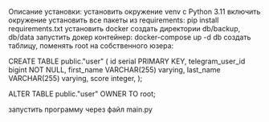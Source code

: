 Описание установки:
установить окружение venv с Python 3.11
включить окружение
установить все пакеты из requirements: pip install requirements.txt
установить docker
создать директории db/backup, db/data
запустить докер контейнер: docker-compose up -d db
создать таблицу, поменять root на собственного юзера:

CREATE TABLE public."user" (
    id serial PRIMARY KEY,
    telegram_user_id bigint NOT NULL,
    first_name VARCHAR(255) varying,
    last_name VARCHAR(255) varying,
    score integer,
);

ALTER TABLE public."user" OWNER TO root;

запустить программу через файл main.py